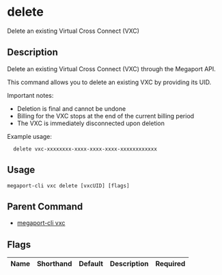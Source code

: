 # delete

Delete an existing Virtual Cross Connect (VXC)

## Description

Delete an existing Virtual Cross Connect (VXC) through the Megaport API.

This command allows you to delete an existing VXC by providing its UID.

Important notes:
  - Deletion is final and cannot be undone
  - Billing for the VXC stops at the end of the current billing period
  - The VXC is immediately disconnected upon deletion

Example usage:

```
  delete vxc-xxxxxxxx-xxxx-xxxx-xxxx-xxxxxxxxxxxx
```


## Usage

```
megaport-cli vxc delete [vxcUID] [flags]
```



## Parent Command

* [megaport-cli vxc](megaport-cli_vxc.md)




## Flags

| Name | Shorthand | Default | Description | Required |
|------|-----------|---------|-------------|----------|



